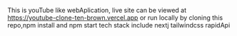 This is youTube like webAplication,
live site can be viewed at https://youtube-clone-ten-brown.vercel.app
or run locally by cloning this repo,npm install and npm start
tech stack include nextj tailwindcss rapidApi
